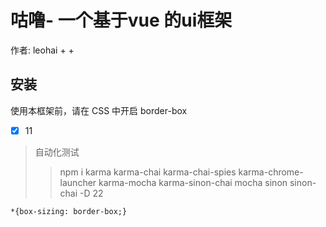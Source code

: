 # 咕噜- 一个基于vue 的ui框架

作者: leohai
+
+
## 安装
使用本框架前，请在 CSS 中开启 border-box
- [x] 11
> 自动化测试
>> npm i karma karma-chai karma-chai-spies karma-chrome-launcher karma-mocha karma-sinon-chai mocha sinon  sinon-chai -D
> 22
```
*{box-sizing: border-box;}
```